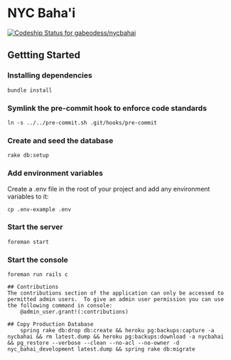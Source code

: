 # NYC Baha'i

[ ![Codeship Status for gabeodess/nycbahai](https://codeship.com/projects/19ad6cd0-bed8-0133-6033-022ad975b6ca/status?branch=master)](https://codeship.com/projects/137036)

## Gettting Started

### Installing dependencies
```
bundle install
```
### Symlink the pre-commit hook to enforce code standards
`ln -s ../../pre-commit.sh .git/hooks/pre-commit`

### Create and seed the database
```
rake db:setup
```
### Add environment variables
Create a .env file in the root of your project and add any environment variables to it:
```
cp .env-example .env
```
### Start the server
```
foreman start
```
### Start the console
```
foreman run rails c

## Contributions
The contributions section of the application can only be accessed to permitted admin users.  To give an admin user permission you can use the following command in console:
    @admin_user.grant!(:contributions)

## Copy Production Database
    spring rake db:drop db:create && heroku pg:backups:capture -a nycbahai && rm latest.dump && heroku pg:backups:download -a nycbahai && pg_restore --verbose --clean --no-acl --no-owner -d nyc_bahai_development latest.dump && spring rake db:migrate
